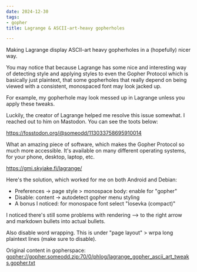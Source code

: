 ```yaml
---
date: 2024-12-30
tags:
- gopher
title: Lagrange & ASCII-art-heavy gopherholes

---
```



Making Lagrange display ASCII-art heavy gopherholes in a (hopefully) nicer way.

You may notice that because Lagrange has some nice and interesting way of
detecting style and applying styles to even the Gopher Protocol which is
basically just plaintext, that some gopherholes that really depend on being
viewed with a consistent, monospaced font may look jacked up.

For example, my gopherhole may look messed up in Lagrange unless you apply
these tweaks.

Luckily, the creator of Lagrange helped me resolve this issue somewhat. I reached out to him on Mastodon. You can see the toots below:

https://fosstodon.org/@someodd/113033758695910014

What an amazing piece of software, which makes the Gopher Protocol so much more
accessible. It's available on many different operating systems, for your phone,
desktop, laptop, etc.

https://gmi.skyjake.fi/lagrange/

Here's the solution, which worked for me on both Android and Debian:

* Preferences -> page style > monospace body: enable for "gopher"
* Disable: content -> autodetect gopher menu styling
* A bonus I noticed: for monospace font select "Iosevka (compact)"

I noticed there's still some problems with rendering --> to the right arrow and
markdown bullets into actual bullets.

Also disable word wrapping. This is under "page layout" > wrpa long plaintext lines (make sure to disable).

Original content in gopherspace: [gopher://gopher.someodd.zip:70/0/phlog/lagrange_gopher_ascii_art_tweaks.gopher.txt](gopher://gopher.someodd.zip:70/0/phlog/lagrange_gopher_ascii_art_tweaks.gopher.txt)
